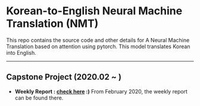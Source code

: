 # Korean-to-English Neural Machine Translation (NMT)
This repo contains the source code and other details for A Neural Machine Translation based on attention using pytorch. This model translates Korean into English. 

---

## Capstone Project (2020.02 ~ )
* **Weekly Report : [check here](https://github.com/SoYoungCho/Korean-English-NMT/wiki/Weekly-Report-%231) :)** 
From February 2020, the weekly report can be found there.
